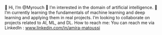 👋 Hi, I’m @Myrouch
👀 I’m interested in the domain of artificial intelligence.
🌱 I’m currently learning the fundamentals of machine learning and deep learning and applying them in real projects.
I’m looking to collaborate on projects related to AI, ML, and DL.
How to reach me: You can reach me via LinkedIn : www.linkedin.com/in/amira-matoussi

<!---
Myrouch/Myrouch is a ✨ special ✨ repository because its `README.md` (this file) appears on your GitHub profile.
You can click the Preview link to take a look at your changes.
--->
